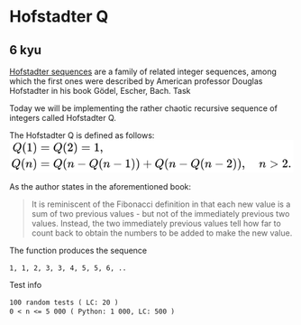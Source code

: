 # Hofstadter Q
## 6 kyu

[Hofstadter sequences](https://en.wikipedia.org/wiki/Hofstadter_sequence) are a family of related integer sequences, among which the first ones were described by American professor Douglas Hofstadter in his book Gödel, Escher, Bach.
Task

Today we will be implementing the rather chaotic recursive sequence of integers called Hofstadter Q.

The Hofstadter Q is defined as follows:
![](1477baacadb4a3c0f00a1159ded4e8815972f415.svg)

As the author states in the aforementioned book:
> It is reminiscent of the Fibonacci definition in that each new value is a sum of two previous values - but not of the immediately previous two values. Instead, the two immediately previous values tell how far to count back to obtain the numbers to be added to make the new value.

The function produces the sequence
```
1, 1, 2, 3, 3, 4, 5, 5, 6, ..
```
Test info
```
100 random tests ( LC: 20 )
0 < n <= 5 000 ( Python: 1 000, LC: 500 )
```